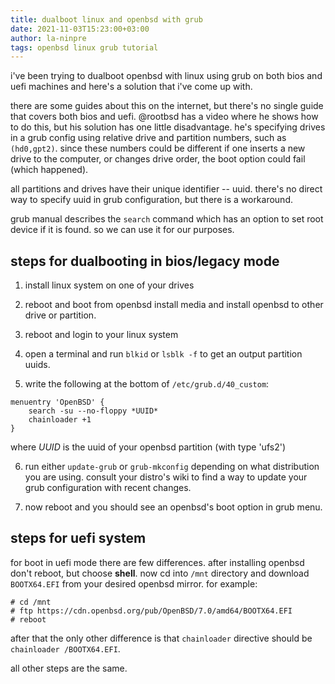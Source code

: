 ```yaml
---
title: dualboot linux and openbsd with grub
date: 2021-11-03T15:23:00+03:00
author: la-ninpre
tags: openbsd linux grub tutorial
---
```


i've been trying to dualboot openbsd with linux using grub on both bios and
uefi machines and here's a solution that i've come up with.

<!--more-->

there are some guides about this on the internet, but there's no single guide
that covers both bios and uefi. @rootbsd has a video where he shows how to
do this, but his solution has one little disadvantage. he's specifying drives
in a grub config using relative drive and partition numbers, such as
`(hd0,gpt2)`. since these numbers could be different if one inserts a new drive
to the computer, or changes drive order, the boot option could fail
(which happened).

all partitions and drives have their unique identifier -- uuid. there's no
direct way to specify uuid in grub configuration, but there is a workaround.

grub manual describes the `search` command which has an option to set root
device if it is found. so we can use it for our purposes.

## steps for dualbooting in bios/legacy mode

1. install linux system on one of your drives

2. reboot and boot from openbsd install media and install openbsd to other drive
or partition.

3. reboot and login to your linux system

4. open a terminal and run `blkid` or `lsblk -f` to get an output partition
uuids.

5. write the following at the bottom of `/etc/grub.d/40_custom`:

  ```
  menuentry 'OpenBSD' {
      search -su --no-floppy *UUID*
      chainloader +1
  }
  ```

  where *UUID* is the uuid of your openbsd partition (with type 'ufs2')

6. run either `update-grub` or `grub-mkconfig` depending on what distribution
you are using. consult your distro's wiki to find a way to update your grub
configuration with recent changes.

7. now reboot and you should see an openbsd's boot option in grub menu.

## steps for uefi system

for boot in uefi mode there are few differences. after installing openbsd
don't reboot, but choose **shell**. now cd into `/mnt` directory and
download `BOOTX64.EFI` from your desired openbsd mirror. for example:
  ```
  # cd /mnt
  # ftp https://cdn.openbsd.org/pub/OpenBSD/7.0/amd64/BOOTX64.EFI
  # reboot
  ```

after that the only other difference is that `chainloader` directive should
be `chainloader /BOOTX64.EFI`.

all other steps are the same.
